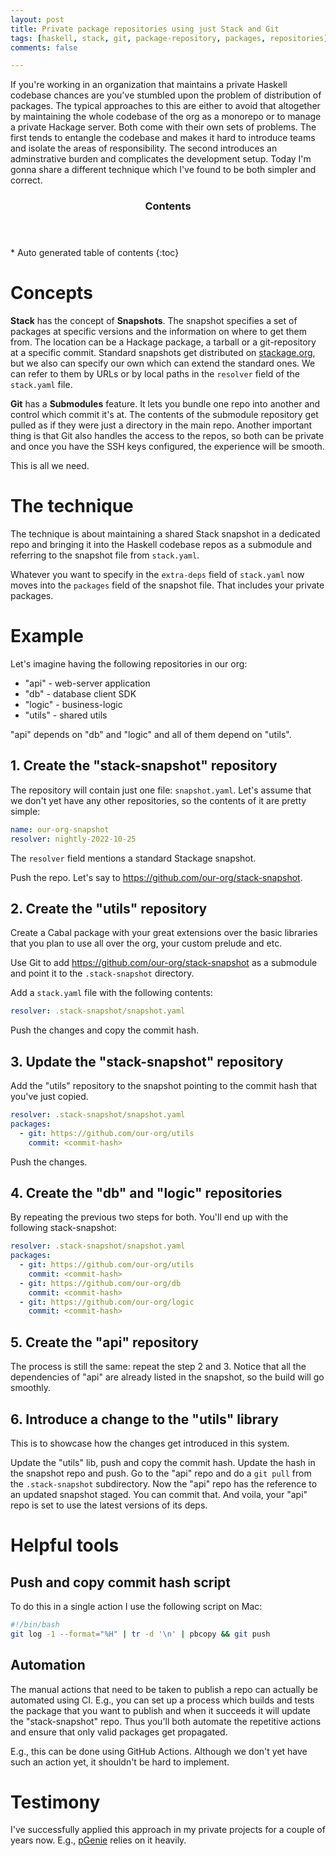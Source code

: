 ```yaml
---
layout: post
title: Private package repositories using just Stack and Git
tags: [haskell, stack, git, package-repository, packages, repositories]
comments: false

---
```


If you're working in an organization that maintains a private Haskell codebase chances are you've stumbled upon the problem of distribution of packages. The typical approaches to this are either to avoid that altogether by maintaining the whole codebase of the org as a monorepo or to manage a private Hackage server. Both come with their own sets of problems. The first tends to entangle the codebase and makes it hard to introduce teams and isolate the areas of responsibility. The second introduces an adminstrative burden and complicates the development setup. Today I'm gonna share a different technique which I've found to be both simpler and correct.

<section id="table-of-contents" class="toc">
  <header>
    <h3>Contents</h3>
  </header>
  <div id="drawer" markdown="1"> 
  *  Auto generated table of contents
  {:toc}
  </div>
</section><!-- /#table-of-contents -->

# Concepts

**Stack** has the concept of **Snapshots**. The snapshot specifies a set of packages at specific versions and the information on where to get them from. The location can be a Hackage package, a tarball or a git-repository at a specific commit. Standard snapshots get distributed on [stackage.org](https://stackage.org), but we also can specify our own which can extend the standard ones. We can refer to them by URLs or by local paths in the `resolver` field of the `stack.yaml` file.

**Git** has a **Submodules** feature. It lets you bundle one repo into another and control which commit it's at. The contents of the submodule repository get pulled as if they were just a directory in the main repo. Another important thing is that Git also handles the access to the repos, so both can be private and once you have the SSH keys configured, the experience will be smooth.

This is all we need.

# The technique

The technique is about maintaining a shared Stack snapshot in a dedicated repo and bringing it into the Haskell codebase repos as a submodule and referring to the snapshot file from `stack.yaml`.

Whatever you want to specify in the `extra-deps` field of `stack.yaml` now moves into the `packages` field of the snapshot file. That includes your private packages.

# Example

Let's imagine having the following repositories in our org:

- "api" - web-server application
- "db" - database client SDK
- "logic" - business-logic
- "utils" - shared utils

"api" depends on "db" and "logic" and all of them depend on "utils".

## 1. Create the "stack-snapshot" repository

The repository will contain just one file: `snapshot.yaml`. Let's assume that we don't yet have any other repositories, so the contents of it are pretty simple:

```yaml
name: our-org-snapshot
resolver: nightly-2022-10-25
```

The `resolver` field mentions a standard Stackage snapshot.

Push the repo. Let's say to https://github.com/our-org/stack-snapshot.

## 2. Create the "utils" repository

Create a Cabal package with your great extensions over the basic libraries that you plan to use all over the org, your custom prelude and etc.

Use Git to add https://github.com/our-org/stack-snapshot as a submodule and point it to the `.stack-snapshot` directory.

Add a `stack.yaml` file with the following contents:

```yaml
resolver: .stack-snapshot/snapshot.yaml
```

Push the changes and copy the commit hash.

## 3. Update the "stack-snapshot" repository

Add the "utils" repository to the snapshot pointing to the commit hash that you've just copied.

```yaml
resolver: .stack-snapshot/snapshot.yaml
packages:
  - git: https://github.com/our-org/utils
    commit: <commit-hash>
```

Push the changes.

## 4. Create the "db" and "logic" repositories

By repeating the previous two steps for both. You'll end up with the following stack-snapshot:

```yaml
resolver: .stack-snapshot/snapshot.yaml
packages:
  - git: https://github.com/our-org/utils
    commit: <commit-hash>
  - git: https://github.com/our-org/db
    commit: <commit-hash>
  - git: https://github.com/our-org/logic
    commit: <commit-hash>
```

## 5. Create the "api" repository

The process is still the same: repeat the step 2 and 3. Notice that all the dependencies of "api" are already listed in the snapshot, so the build will go smoothly.

## 6. Introduce a change to the "utils" library

This is to showcase how the changes get introduced in this system.

Update the "utils" lib, push and copy the commit hash. Update the hash in the snapshot repo and push. Go to the "api" repo and do a `git pull` from the `.stack-snapshot` subdirectory. Now the "api" repo has the reference to an updated snapshot staged. You can commit that. And voila, your "api" repo is set to use the latest versions of its deps.

# Helpful tools

## Push and copy commit hash script

To do this in a single action I use the following script on Mac:

```bash
#!/bin/bash
git log -1 --format="%H" | tr -d '\n' | pbcopy && git push
```

## Automation

The manual actions that need to be taken to publish a repo can actually be automated using CI. E.g., you can set up a process which builds and tests the package that you want to publish and when it succeeds it will update the "stack-snapshot" repo. Thus you'll both automate the repetitive actions and ensure that only valid packages get propagated.

E.g., this can be done using GitHub Actions. Although we don't yet have such an action yet, it shouldn't be hard to implement.

# Testimony

I've successfully applied this approach in my private projects for a couple of years now. E.g., [pGenie](https://pgenie.io) relies on it heavily.
